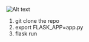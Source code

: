 
![Alt text]("https://user-images.githubusercontent.com/11618181/35194964-56a7b732-fe8a-11e7-91d5-64adbc3a7479.png")
1. git clone the repo
2. export FLASK_APP=app.py
3. flask run
